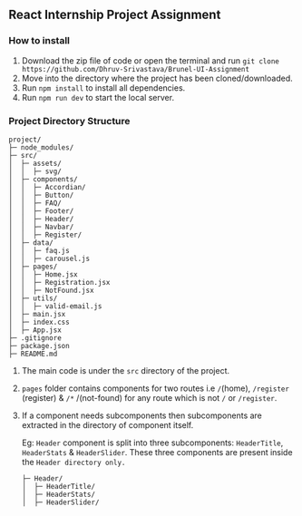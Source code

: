 ## React Internship Project Assignment

### How to install

1. Download the zip file of code or open the terminal and run `git clone https://github.com/Dhruv-Srivastava/Brunel-UI-Assignment`
2. Move into the directory where the project has been cloned/downloaded.
3. Run `npm install` to install all dependencies.
4. Run `npm run dev` to start the local server.

### Project Directory Structure

```
project/
├─ node_modules/
├─ src/
│  ├─ assets/
│  │  ├─ svg/
│  ├─ components/
│  │  ├─ Accordian/
│  │  ├─ Button/
│  │  ├─ FAQ/
│  │  ├─ Footer/
│  │  ├─ Header/
│  │  ├─ Navbar/
│  │  ├─ Register/
│  ├─ data/
│  │  ├─ faq.js
│  │  ├─ carousel.js
│  ├─ pages/
│  │  ├─ Home.jsx
│  │  ├─ Registration.jsx
│  │  ├─ NotFound.jsx
│  ├─ utils/
│  │  ├─ valid-email.js
│  ├─ main.jsx
│  ├─ index.css
│  ├─ App.jsx 
├─ .gitignore
├─ package.json
├─ README.md
```

1. The main code is under the `src` directory of the project.

2. `pages` folder contains components for two routes i.e `/`(home), `/register` (register) & `/*` /(not-found) for any route which is not `/` or `/register`.

3. If a component needs subcomponents then subcomponents are extracted in the directory of component itself.

    Eg: `Header` component is split into three subcomponents: `HeaderTitle`, `HeaderStats` & `HeaderSlider`. These three components are present inside the `Header directory only.`

    ```
    ├─ Header/
    │  ├─ HeaderTitle/
    │  ├─ HeaderStats/
    │  ├─ HeaderSlider/
    ```

